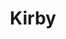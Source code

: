 ---
codehost: https://github.com/https://github.com/sylvainjule/kirby-matomo
logohandle: getkirby
sort: kirby
title: Kirby
twitter: https://x.com/getkirby
website: https://getkirby.com/
---